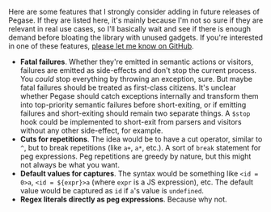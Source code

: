 Here are some features that I strongly consider adding in future releases of Pegase. If they are listed here, it's mainly because I'm not so sure if they are relevant in real use cases, so I'll basically wait and see if there is enough demand before bloating the library with unused gadgets. If you're interested in one of these features, [please let me know on GitHub](https://github.com/ostrebler/pegase/issues).

- **Fatal failures**. Whether they're emitted in semantic actions or visitors, failures are emitted as side-effects and don't stop the current process. You *could* stop everything by throwing an exception, sure. But maybe fatal failures should be treated as first-class citizens. It's unclear whether Pegase should catch exceptions internally and transform them into top-priority semantic failures before short-exiting, or if emitting failures and short-exiting should remain two separate things. A `$stop` hook could be implemented to short-exit from parsers and visitors without any other side-effect, for example.
- **Cuts for repetitions**. The idea would be to have a cut operator, similar to `^`, but to break repetitions (like `a+`, `a*`, etc.). A sort of `break` statement for peg expressions. Peg repetitions are greedy by nature, but this might not always be what you want.
- **Default values for captures**. The syntax would be something like `<id = 0>a`, `<id = ${expr}>a` (where `expr` is a JS expression), etc. The default value would be captured as `id` if `a`'s value is `undefined`.
- **Regex literals directly as peg expressions**. Because why not.